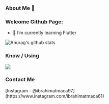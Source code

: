 ### About Me 👋

<!--
**ibrahimatmaca/ibrahimatmaca** is a ✨ _special_ ✨ repository because its `README.md` (this file) appears on your GitHub profile.
-->
<h3> Welcome Github Page: </h3>

- 🌱 I’m currently learning Flutter 


![Anurag's github stats](https://github-readme-stats.vercel.app/api?username=ibrahimatmaca&show_icons=true&theme=dark)

<h3>Know / Using</h3>
<img src="https://www.shareicon.net/data/64x64/2016/07/07/115326_unity_476x476.png">

<h3>Contact Me</h3>
[Instagram - @ibrahimatmaca97](https://www.instagram.com/ibrahimatmaca61)

